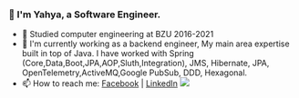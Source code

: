 
### 👋 I'm Yahya, a Software Engineer. 
- 🎉 Studied computer engineering at BZU 2016-2021 
- 🔭 I'm currently working as a backend engineer, My main area expertise built in top of Java. I have worked with Spring (Core,Data,Boot,JPA,AOP,Sluth,Integration), JMS, Hibernate, JPA, OpenTelemetry,ActiveMQ,Google PubSub, DDD, Hexagonal.
- 📫 How to reach me:
[Facebook](https://facebook.com/yahya.shqair) | 
[LinkedIn](https://www.linkedin.com/in/yahyashqair/) 
![](https://komarev.com/ghpvc/?username=yahyashqair)


